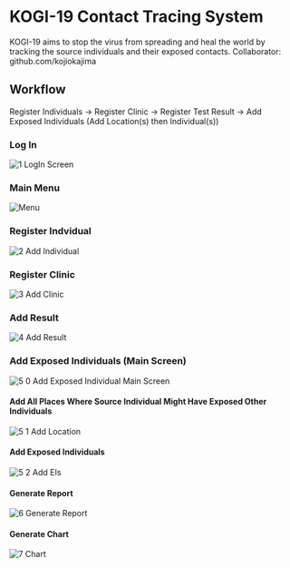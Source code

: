 # KOGI-19 Contact Tracing System
KOGI-19 aims to stop the virus from spreading and heal the world by tracking the source individuals and their exposed contacts. Collaborator: github.com/kojiokajima

## Workflow
Register Individuals -> Register Clinic -> Register Test Result -> Add Exposed Individuals (Add Location(s) then Individual(s))

### Log In
![1  LogIn Screen](https://user-images.githubusercontent.com/69213274/100950339-fabd3080-34c0-11eb-9947-b0fc04b69ace.png)
### Main Menu
![Menu](https://user-images.githubusercontent.com/69213274/100952339-3ce87100-34c5-11eb-9ad5-7ddace6c387e.png)
### Register Indvidual
![2  Add Individual](https://user-images.githubusercontent.com/69213274/100950553-6b644d00-34c1-11eb-9f63-f49dc2f995b0.png)
### Register Clinic
![3  Add Clinic](https://user-images.githubusercontent.com/69213274/100950785-ff361900-34c1-11eb-8b9e-b2f7d6921386.png)
### Add Result
![4  Add Result](https://user-images.githubusercontent.com/69213274/100950886-43c1b480-34c2-11eb-9f79-4c4bce7c3bc9.png)
### Add Exposed Individuals (Main Screen)
![5 0 Add Exposed Individual Main Screen](https://user-images.githubusercontent.com/69213274/100951019-84b9c900-34c2-11eb-9bbe-745122e40277.png)
#### Add All Places Where Source Individual Might Have Exposed Other Individuals
![5 1 Add Location](https://user-images.githubusercontent.com/69213274/100951232-01e53e00-34c3-11eb-9e75-452d7974723f.png)
#### Add Exposed Individuals
![5 2 Add EIs](https://user-images.githubusercontent.com/69213274/100951376-48d33380-34c3-11eb-85da-a6ec76611182.png)
#### Generate Report
![6  Generate Report](https://user-images.githubusercontent.com/69213274/100951608-be3f0400-34c3-11eb-91be-fec956cd6f53.png)
#### Generate Chart
![7  Chart](https://user-images.githubusercontent.com/69213274/100952092-b2a00d00-34c4-11eb-875c-31d93e358aef.png)
